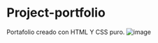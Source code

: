 # Project-portfolio

Portafolio creado con HTML Y CSS puro. 
![image](https://user-images.githubusercontent.com/43914899/177833185-7c3892d6-75a6-4d73-ba7a-6627998b3ac8.png)
